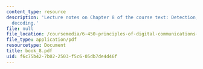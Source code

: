 ```yaml
---
content_type: resource
description: 'Lecture notes on Chapter 8 of the course text: Detection, coding, and
  decoding.'
file: null
file_location: /coursemedia/6-450-principles-of-digital-communications-i-fall-2006/f6c75b427b022503f5c605db7de4d46f_book_8.pdf
file_type: application/pdf
resourcetype: Document
title: book_8.pdf
uid: f6c75b42-7b02-2503-f5c6-05db7de4d46f
---
```

